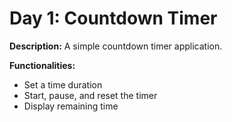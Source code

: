 # Day 1: Countdown Timer

**Description:** A simple countdown timer application.

**Functionalities:**

- Set a time duration
- Start, pause, and reset the timer
- Display remaining time